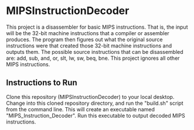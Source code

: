 # MIPSInstructionDecoder

This project is a disassembler for basic MIPS instructions. That is, the input will be the 32-bit machine instructions that a compiler or assembler produces. The program then figures out what the original source instructions were that created those 32-bit machine instructions and outputs them. The possible source instructions that can be disassembled are: add, sub, and, or, slt, lw, sw, beq, bne. This project ignores all other MIPS instructions.

## Instructions to Run

Clone this repository (MIPSInstructionDecoder) to your local desktop. Change into this cloned repository directory, and run the "build.sh" script from the command line. This will create an executable named "MIPS_Instruction_Decoder". Run this executable to output decoded MIPS instructions. 

